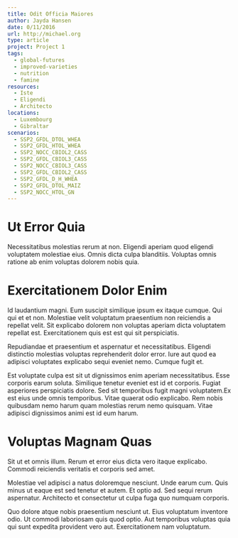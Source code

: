 ```yaml
---
title: Odit Officia Maiores
author: Jayda Hansen
date: 0/11/2016
url: http://michael.org
type: article
project: Project 1
tags:
  - global-futures
  - improved-varieties
  - nutrition
  - famine
resources:
  - Iste
  - Eligendi
  - Architecto
locations:
  - Luxembourg
  - Gibraltar
scenarios:
  - SSP2_GFDL_DTOL_WHEA
  - SSP2_GFDL_HTOL_WHEA
  - SSP2_NOCC_CBIOL2_CASS
  - SSP2_GFDL_CBIOL3_CASS
  - SSP2_NOCC_CBIOL3_CASS
  - SSP2_GFDL_CBIOL2_CASS
  - SSP2_GFDL_D_H_WHEA
  - SSP2_GFDL_DTOL_MAIZ
  - SSP2_NOCC_HTOL_GN
---
```

# Ut Error Quia
Necessitatibus molestias rerum at non. Eligendi aperiam quod eligendi voluptatem molestiae eius. Omnis dicta culpa blanditiis. Voluptas omnis ratione ab enim voluptas dolorem nobis quia.

# Exercitationem Dolor Enim
Id laudantium magni. Eum suscipit similique ipsum ex itaque cumque. Qui qui et et non. Molestiae velit voluptatum praesentium non reiciendis a repellat velit. Sit explicabo dolorem non voluptas aperiam dicta voluptatem repellat est. Exercitationem quis est est qui sit perspiciatis.
 Repudiandae et praesentium et aspernatur et necessitatibus. Eligendi distinctio molestias voluptas reprehenderit dolor error. Iure aut quod ea adipisci voluptates explicabo sequi eveniet nemo. Cumque fugit et.
 Est voluptate culpa est sit ut dignissimos enim aperiam necessitatibus. Esse corporis earum soluta. Similique tenetur eveniet est id et corporis. Fugiat asperiores perspiciatis dolore. Sed sit temporibus fugit magni voluptatem.Ex est eius unde omnis temporibus. Vitae quaerat odio explicabo. Rem nobis quibusdam nemo harum quam molestias rerum nemo quisquam. Vitae adipisci dignissimos animi est id eum harum.

# Voluptas Magnam Quas
Sit ut et omnis illum. Rerum et error eius dicta vero itaque explicabo. Commodi reiciendis veritatis et corporis sed amet.
 Molestiae vel adipisci a natus doloremque nesciunt. Unde earum cum. Quis minus ut eaque est sed tenetur et autem. Et optio ad. Sed sequi rerum aspernatur. Architecto et consectetur ut culpa fuga quo numquam corporis.
 Quo dolore atque nobis praesentium nesciunt ut. Eius voluptatum inventore odio. Ut commodi laboriosam quis quod optio. Aut temporibus voluptas quia qui sunt expedita provident vero aut. Exercitationem nam voluptatum.
